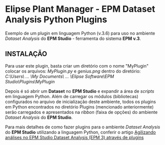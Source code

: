 ﻿# Elipse Plant Manager - EPM Dataset Analysis Python Plugins

 Exemplo de um plugin em linguagem Python (v.3.6) para uso no ambiente *Dataset Analysis* do **EPM Studio** - ferramenta do sistema **EPM v.3**.

## INSTALAÇÃO

Para usar este plugin, basta criar um diretório com o nome "MyPlugin" colocar os arquivos: *MyPlugin.py* e *genius.png* dentro do diretório: *C:\Users\ ... \My Documents\ ... \Elipse Software\EPM Studio\Plugins\MyPlugin*

Depois é só abrir um **Dataset** no **EPM Studio** e expandir a área de *scripts* em linguagem Python.
Além de carregar os módulos (bibliotecas) configurados no arquivo de inicialização deste ambiente, todos os plugins em Python encontrados no diretório Plugins (mencionado anteriormente) serão carregados e apresentados na *ribbon* (faixa de opções) do ambiente *Dataset Analysis* do **EPM Studio**.

Para mais detalhes de como fazer plugins para o ambiente *Dataset Analysis* do **EPM Studio** utilizando a linguagem Python, conferir o artigo [Agilizando análises no EPM Studio Dataset Analysis (EPM 3) através de plugins](../KB5435/README.md)

